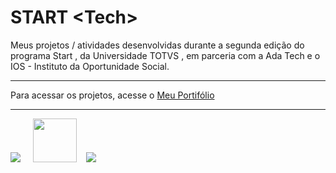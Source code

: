 # START &lt;Tech&gt;

Meus projetos / atividades desenvolvidas durante a segunda edição do programa Start <Tech>, da Universidade TOTVS , em parceria com a Ada Tech e o IOS - Instituto da Oportunidade Social.

<hr>

Para acessar os projetos, acesse o <a href="./Portif%C3%B3lio/index.html">Meu Portifólio</a>

<hr>

<img src="https://www.totvs.com/wp-content/uploads/2019/09/logo.png">&nbsp;&nbsp;&nbsp;&nbsp;
<img src="https://ios.org.br/wp-content/uploads/2021/01/logo-istituto-oportunidade-social.svg" height="70px">&nbsp;&nbsp;&nbsp;
<img src="https://ada-site-frontend.s3.sa-east-1.amazonaws.com/home/header-logo.svg">
